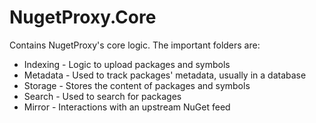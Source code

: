 # NugetProxy.Core

Contains NugetProxy's core logic. The important folders are:

* Indexing - Logic to upload packages and symbols
* Metadata - Used to track packages' metadata, usually in a database
* Storage - Stores the content of packages and symbols
* Search - Used to search for packages
* Mirror - Interactions with an upstream NuGet feed
